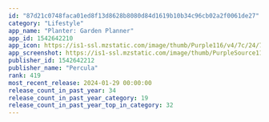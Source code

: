 ```yaml
---
id: "87d21c0748faca01ed8f13d8628b8080d84d1619b10b34c96cb02a2f0061de27"
category: "Lifestyle"
app_name: "Planter: Garden Planner"
app_id: 1542642210
app_icon: https://is1-ssl.mzstatic.com/image/thumb/Purple116/v4/7c/24/73/7c2473fe-32f9-876f-9989-35f6e62b6846/AppIcon-0-0-1x_U007emarketing-0-7-0-85-220.png/1024x1024bb.png
app_screenshot: https://is1-ssl.mzstatic.com/image/thumb/PurpleSource116/v4/96/21/a7/9621a74e-4703-5117-2c36-c16f919427e8/d8b3a677-3d1d-436f-b3ab-2c2bed11704d_Simulator_Screenshot_-_iPhone_14_Plus_-_2023-12-17_at_20.17.13.png/1284x2778bb.png
publisher_id: 1542642212
publisher_name: "Percula"
rank: 419
most_recent_release: 2024-01-29 00:00:00
release_count_in_past_year: 34
release_count_in_past_year_category: 19
release_count_in_past_year_top_in_category: 32
---
```


